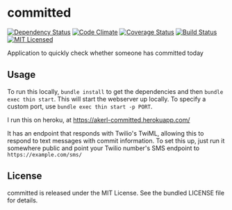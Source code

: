 committed
=========

[![Dependency Status](https://img.shields.io/gemnasium/akerl/committed.svg)](https://gemnasium.com/akerl/committed)
[![Code Climate](https://img.shields.io/codeclimate/github/akerl/committed.svg)](https://codeclimate.com/github/akerl/committed)
[![Coverage Status](https://img.shields.io/coveralls/akerl/committed.svg)](https://coveralls.io/r/akerl/committed)
[![Build Status](https://img.shields.io/travis/akerl/committed.svg)](https://travis-ci.org/akerl/committed)
[![MIT Licensed](https://img.shields.io/badge/license-MIT-green.svg)](https://tldrlegal.com/license/mit-license)

Application to quickly check whether someone has committed today

## Usage

To run this locally, `bundle install` to get the dependencies and then `bundle exec thin start`. This will start the webserver up locally. To specify a custom port, use `bundle exec thin start -p PORT`.

I run this on heroku, at https://akerl-committed.herokuapp.com/

It has an endpoint that responds with Twilio's TwiML, allowing this to respond to text messages with commit information. To set this up, just run it somewhere public and point your Twilio number's SMS endpoint to `https://example.com/sms/`

## License

committed is released under the MIT License. See the bundled LICENSE file for details.

